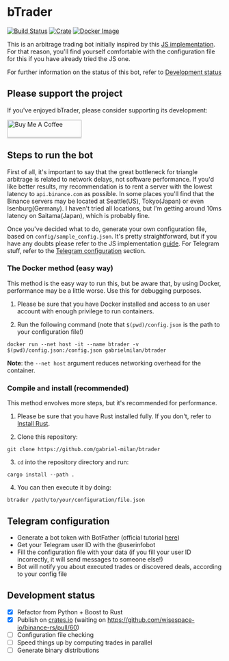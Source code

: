 # bTrader

[![Build Status](https://travis-ci.org/gabriel-milan/btrader.png?branch=master)](https://travis-ci.org/gabriel-milan/btrader)
[![Crate](https://img.shields.io/crates/v/btrader)](https://crates.io/crates/btrader)
[![Docker Image](https://img.shields.io/docker/v/gabrielmilan/btrader?logo=docker&sort=date)](https://hub.docker.com/r/gabrielmilan/btrader)

This is an arbitrage trading bot initially inspired by this [JS implementation](https://github.com/bmino/binance-triangle-arbitrage). For that reason, you'll find yourself comfortable with the configuration file for this if you have already tried the JS one.

For further information on the status of this bot, refer to [Development status](#development-status)

## Please support the project

If you've enjoyed bTrader, please consider supporting its development:

<a href="https://www.buymeacoffee.com/gabrielmilan" target="_blank"><img src="https://www.buymeacoffee.com/assets/img/custom_images/orange_img.png" alt="Buy Me A Coffee" style="height: 41px !important;width: 174px !important;box-shadow: 0px 3px 2px 0px rgba(190, 190, 190, 0.5) !important;-webkit-box-shadow: 0px 3px 2px 0px rgba(190, 190, 190, 0.5) !important;" ></a>

## Steps to run the bot

First of all, it's important to say that the great bottleneck for triangle arbitrage is related to network delays, not software performance. If you'd like better results, my recommendation is to rent a server with the lowest latency to `api.binance.com` as possible. In some places you'll find that the Binance servers may be located at Seattle(US), Tokyo(Japan) or even Isenburg(Germany). I haven't tried all locations, but I'm getting around 10ms latency on Saitama(Japan), which is probably fine.

Once you've decided what to do, generate your own configuration file, based on `config/sample_config.json`. It's pretty straightforward, but if you have any doubts please refer to the JS implementation [guide](https://github.com/bmino/binance-triangle-arbitrage/blob/master/config/readme.md). For Telegram stuff, refer to the [Telegram configuration](#telegram-configuration) section.

### The Docker method (easy way)

This method is the easy way to run this, but be aware that, by using Docker, performance may be a little worse. Use this for debugging purposes.

1. Please be sure that you have Docker installed and access to an user account with enough privilege to run containers.

2. Run the following command (note that `$(pwd)/config.json` is the path to your configuration file!)

```
docker run --net host -it --name btrader -v $(pwd)/config.json:/config.json gabrielmilan/btrader
```

**Note**: the `--net host` argument reduces networking overhead for the container.

### Compile and install (recommended)

This method envolves more steps, but it's recommended for performance.

1. Please be sure that you have Rust installed fully. If you don't, refer to [Install Rust](https://www.rust-lang.org/tools/install).

2. Clone this repository:

```
git clone https://github.com/gabriel-milan/btrader
```

3. `cd` into the repository directory and run:

```
cargo install --path .
```

4. You can then execute it by doing:

```
btrader /path/to/your/configuration/file.json
```

## Telegram configuration

- Generate a bot token with BotFather (official tutorial [here](https://core.telegram.org/bots#6-botfather))
- Get your Telegram user ID with the @userinfobot
- Fill the configuration file with your data (if you fill your user ID incorrectly, it will send messages to someone else!)
- Bot will notify you about executed trades or discovered deals, according to your config file

## Development status

- [x] Refactor from Python + Boost to Rust
- [x] Publish on [crates.io](https://crates.io/) (waiting on https://github.com/wisespace-io/binance-rs/pull/60)
- [ ] Configuration file checking
- [ ] Speed things up by computing trades in parallel
- [ ] Generate binary distributions
